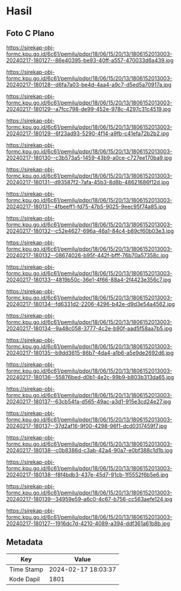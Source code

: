 # Hasil

## Foto C Plano

https://sirekap-obj-formc.kpu.go.id/6c61/pemilu/pdpr/18/06/15/20/13/1806152013003-20240217-180127--86e40395-be93-40ff-a557-470033d6a439.jpg

https://sirekap-obj-formc.kpu.go.id/6c61/pemilu/pdpr/18/06/15/20/13/1806152013003-20240217-180128--d6fa7a03-be4d-4aa4-a9c7-d5ed5a70917a.jpg

https://sirekap-obj-formc.kpu.go.id/6c61/pemilu/pdpr/18/06/15/20/13/1806152013003-20240217-180129--a7fcc798-de99-452e-978c-4297c31c4519.jpg

https://sirekap-obj-formc.kpu.go.id/6c61/pemilu/pdpr/18/06/15/20/13/1806152013003-20240217-180129--6f23ad93-5290-4f14-a9fb-c41efa72b2b2.jpg

https://sirekap-obj-formc.kpu.go.id/6c61/pemilu/pdpr/18/06/15/20/13/1806152013003-20240217-180130--c3b573a5-1459-43b9-a0ce-c727ee170ba9.jpg

https://sirekap-obj-formc.kpu.go.id/6c61/pemilu/pdpr/18/06/15/20/13/1806152013003-20240217-180131--d93587f2-7afa-45b3-8d8b-48621686f12d.jpg

https://sirekap-obj-formc.kpu.go.id/6c61/pemilu/pdpr/18/06/15/20/13/1806152013003-20240217-180131--4fbeeff1-fd75-47b5-9025-9eec95f74a85.jpg

https://sirekap-obj-formc.kpu.go.id/6c61/pemilu/pdpr/18/06/15/20/13/1806152013003-20240217-180132--c52e4627-696a-46a1-84c4-b89cf60b03e3.jpg

https://sirekap-obj-formc.kpu.go.id/6c61/pemilu/pdpr/18/06/15/20/13/1806152013003-20240217-180132--08674026-b95f-442f-bfff-76b70a57358c.jpg

https://sirekap-obj-formc.kpu.go.id/6c61/pemilu/pdpr/18/06/15/20/13/1806152013003-20240217-180133--4819b50c-36e1-4f66-88a4-2f4423e356c7.jpg

https://sirekap-obj-formc.kpu.go.id/6c61/pemilu/pdpr/18/06/15/20/13/1806152013003-20240217-180134--fd6331d2-2206-4296-b42e-d9d3e54a4562.jpg

https://sirekap-obj-formc.kpu.go.id/6c61/pemilu/pdpr/18/06/15/20/13/1806152013003-20240217-180134--9a48c058-3777-4c2e-b90f-aad5f58aa7b5.jpg

https://sirekap-obj-formc.kpu.go.id/6c61/pemilu/pdpr/18/06/15/20/13/1806152013003-20240217-180135--b9dd3615-86b7-4da4-a1b6-a5e9de2692d6.jpg

https://sirekap-obj-formc.kpu.go.id/6c61/pemilu/pdpr/18/06/15/20/13/1806152013003-20240217-180136--55876bed-d0b1-4e2c-99b9-b803b313da65.jpg

https://sirekap-obj-formc.kpu.go.id/6c61/pemilu/pdpr/18/06/15/20/13/1806152013003-20240217-180137--63cb54fa-d565-49ac-a3d1-915e3cd24e27.jpg

https://sirekap-obj-formc.kpu.go.id/6c61/pemilu/pdpr/18/06/15/20/13/1806152013003-20240217-180137--37d2af16-9f00-4298-96f1-dcd0317459f7.jpg

https://sirekap-obj-formc.kpu.go.id/6c61/pemilu/pdpr/18/06/15/20/13/1806152013003-20240217-180138--c0b8386d-c3ab-42a4-90a7-e0bf388c1d1b.jpg

https://sirekap-obj-formc.kpu.go.id/6c61/pemilu/pdpr/18/06/15/20/13/1806152013003-20240217-180138--f8f4bdb3-437e-45d7-91cb-1f5552f6b5e6.jpg

https://sirekap-obj-formc.kpu.go.id/6c61/pemilu/pdpr/18/06/15/20/13/1806152013003-20240217-180139--34959e59-a6c0-4c67-b756-cc563aefe124.jpg

https://sirekap-obj-formc.kpu.go.id/6c61/pemilu/pdpr/18/06/15/20/13/1806152013003-20240217-180127--1916dc7d-4210-4089-a394-ddf361a61b8b.jpg


## Metadata

| Key        | Value               |
| ---------- | ------------------- |
| Time Stamp | 2024-02-17 18:03:37 |
| Kode Dapil | 1801                |



